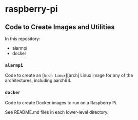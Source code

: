 # raspberry-pi

## Code to Create Images and Utilities

In this repository:

* alarmpi
* docker

### `alarmpi`

Code to create an [`Arch Linux`][arch] Linux image for any of the
architectures, including aarch64.



### `docker`

Code to create Docker images to run on a Raspberry Pi.

See README.md files in each lower-level directory.





